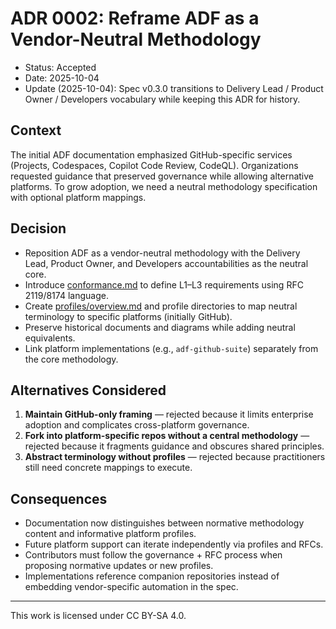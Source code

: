 # ADR 0002: Reframe ADF as a Vendor-Neutral Methodology

- Status: Accepted
- Date: 2025-10-04
- Update (2025-10-04): Spec v0.3.0 transitions to Delivery Lead / Product Owner / Developers vocabulary while keeping this ADR for history.

## Context

The initial ADF documentation emphasized GitHub-specific services (Projects, Codespaces, Copilot Code Review, CodeQL). Organizations requested guidance that preserved governance while allowing alternative platforms. To grow adoption, we need a neutral methodology specification with optional platform mappings.

## Decision

- Reposition ADF as a vendor-neutral methodology with the Delivery Lead, Product Owner, and Developers accountabilities as the neutral core.
- Introduce [conformance.md](../conformance.md) to define L1–L3 requirements using RFC 2119/8174 language.
- Create [profiles/overview.md](../profiles/overview.md) and profile directories to map neutral terminology to specific platforms (initially GitHub).
- Preserve historical documents and diagrams while adding neutral equivalents.
- Link platform implementations (e.g., `adf-github-suite`) separately from the core methodology.

## Alternatives Considered

1. **Maintain GitHub-only framing** — rejected because it limits enterprise adoption and complicates cross-platform governance.
2. **Fork into platform-specific repos without a central methodology** — rejected because it fragments guidance and obscures shared principles.
3. **Abstract terminology without profiles** — rejected because practitioners still need concrete mappings to execute.

## Consequences

- Documentation now distinguishes between normative methodology content and informative platform profiles.
- Future platform support can iterate independently via profiles and RFCs.
- Contributors must follow the governance + RFC process when proposing normative updates or new profiles.
- Implementations reference companion repositories instead of embedding vendor-specific automation in the spec.

---

This work is licensed under CC BY-SA 4.0.
